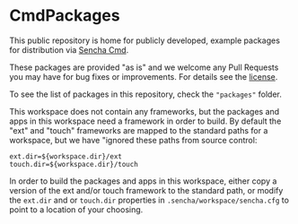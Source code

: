 CmdPackages
===========
This public repository is home for publicly developed, example packages for
distribution via [Sencha Cmd](http://www.sencha.com/products/sencha-cmd).

These packages are provided "as is" and we welcome any Pull Requests you may
have for bug fixes or improvements. For details see the [license](LICENSE.txt).

To see the list of packages in this repository, check the `"packages"` folder.

This workspace does not contain any frameworks, but the packages and apps in this workspace
need a framework in order to build.  By default the "ext" and "touch" frameworks are mapped
to the standard paths for a workspace, but we have "ignored these paths from source
control:

    ext.dir=${workspace.dir}/ext
    touch.dir=${workspace.dir}/touch

In order to build the packages and apps in this workspace, either copy a version of the
ext and/or touch framework to the standard path, or modify the `ext.dir` and or `touch.dir`
properties in `.sencha/workspace/sencha.cfg` to point to a location of your choosing.